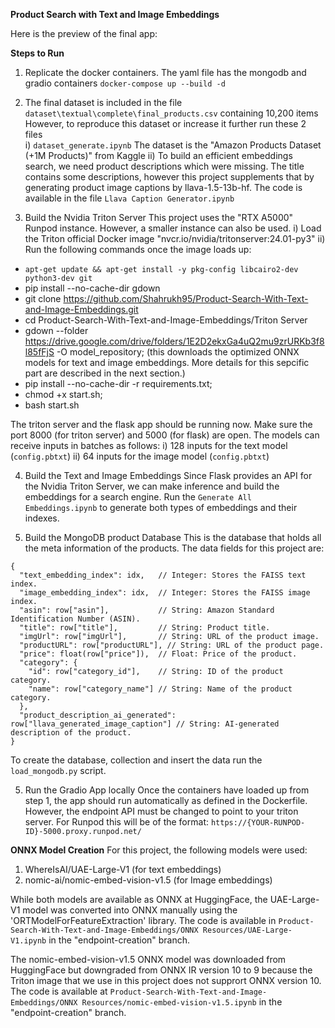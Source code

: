**Product Search with Text and Image Embeddings**

Here is the preview of the final app:


**Steps to Run**
1) Replicate the docker containers. The yaml file has the mongodb and gradio containers
```docker-compose up --build -d```

2) The final dataset is included in the file `dataset\textual\complete\final_products.csv` containing 10,200 items
However, to reproduce this dataset or increase it further run these 2 files  
  i) ```dataset_generate.ipynb``` The dataset is the "Amazon Products Dataset (+1M Products)" from Kaggle
  ii) To build an efficient embeddings search, we need product descriptions which were missing. The title contains some descriptions, however this project supplements that by generating product image captions by llava-1.5-13b-hf. The code is available in the file ```Llava Caption Generator.ipynb```

3) Build the Nvidia Triton Server
This project uses the "RTX A5000" Runpod instance. However, a smaller instance can also be used.
i) Load the Triton official Docker image "nvcr.io/nvidia/tritonserver:24.01-py3"
ii) Run the following commands once the image loads up:
- ```apt-get update && apt-get install -y pkg-config libcairo2-dev python3-dev git```
- pip install --no-cache-dir gdown
- git clone https://github.com/Shahrukh95/Product-Search-With-Text-and-Image-Embeddings.git
- cd Product-Search-With-Text-and-Image-Embeddings/Triton Server
- gdown --folder https://drive.google.com/drive/folders/1E2D2ekxGa4uQ2mu9zrURKb3f8l85fFjS -O model_repository; (this downloads the optimized ONNX models for text and image embeddings. More details for this sepcific part are described in the next section.)
- pip install --no-cache-dir -r requirements.txt;
- chmod +x start.sh;
- bash start.sh

The triton server and the flask app should be running now. Make sure the port 8000 (for triton server) and 5000 (for flask) are open.
The models can receive inputs in batches as follows:
i) 128 inputs for the text model (```config.pbtxt```)
ii) 64 inputs for the image model (```config.pbtxt```)

4) Build the Text and Image Embeddings
Since Flask provides an API for the Nvidia Triton Server, we can make inference and build the embeddings for a search engine. Run the ```Generate All Embeddings.ipynb``` to generate both types of embeddings and their indexes.

5) Build the MongoDB product Database
This is the database that holds all the meta information of the products. The data fields for this project are:
```
{
  "text_embedding_index": idx,   // Integer: Stores the FAISS text index.
  "image_embedding_index": idx,  // Integer: Stores the FAISS image index.
  "asin": row["asin"],           // String: Amazon Standard Identification Number (ASIN).
  "title": row["title"],         // String: Product title.
  "imgUrl": row["imgUrl"],       // String: URL of the product image.
  "productURL": row["productURL"], // String: URL of the product page.
  "price": float(row["price"]),  // Float: Price of the product.
  "category": {
    "id": row["category_id"],    // String: ID of the product category.
    "name": row["category_name"] // String: Name of the product category.
  },
  "product_description_ai_generated": row["llava_generated_image_caption"] // String: AI-generated description of the product.
}
```

To create the database, collection and insert the data run the ```load_mongodb.py``` script.

5) Run the Gradio App locally
Once the containers have loaded up from step 1, the app should run automatically as defined in the Dockerfile. However, the endpoint API must be changed to point to your triton server. For Runpod this will be of the format: ```https://{YOUR-RUNPOD-ID}-5000.proxy.runpod.net/```


**ONNX Model Creation**
For this project, the following models were used:
1) WhereIsAI/UAE-Large-V1 (for text embeddings)
2) nomic-ai/nomic-embed-vision-v1.5 (for Image embeddings)

While both models are available as ONNX at HuggingFace, the UAE-Large-V1 model was converted into ONNX manually using the 'ORTModelForFeatureExtraction' library. The code is available in ```Product-Search-With-Text-and-Image-Embeddings/ONNX Resources/UAE-Large-V1.ipynb``` in the "endpoint-creation" branch.

The nomic-embed-vision-v1.5 ONNX model was downloaded from HuggingFace but downgraded from ONNX IR version 10 to 9 because the Triton image that we use in this project does not supprort ONNX version 10. The code is available at ```Product-Search-With-Text-and-Image-Embeddings/ONNX Resources/nomic-embed-vision-v1.5.ipynb``` in the "endpoint-creation" branch.
